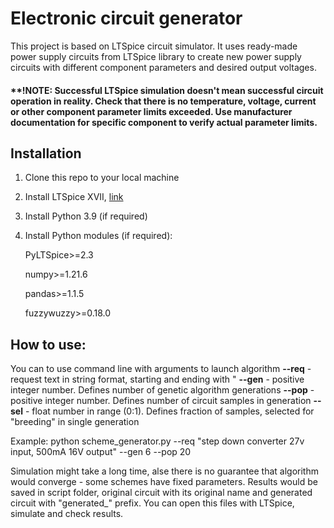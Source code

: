 # Electronic circuit generator

This project is based on LTSpice circuit simulator. It uses ready-made power supply circuits from LTSpice library to create new power supply 
circuits with different component parameters and desired output voltages.

#### **!NOTE: Successful LTSpice simulation doesn't mean successful circuit operation in reality. Check that there is no temperature, voltage, current or other component parameter limits exceeded. Use manufacturer documentation for specific component to verify actual parameter limits.

## Installation
1. Clone this repo to your local machine

2. Install LTSpice XVII, [link](https://www.analog.com/en/design-center/design-tools-and-calculators/ltspice-simulator.html)

3. Install Python 3.9 (if required)

4. Install Python modules (if required):

    PyLTSpice>=2.3
    
    numpy>=1.21.6
    
    pandas>=1.1.5
    
    fuzzywuzzy>=0.18.0

## How to use:
  You can to use command line with arguments to launch algorithm
  **--req** - request text in string format, starting and ending with "
  **--gen** - positive integer number. Defines number of genetic algorithm generations
  **--pop** - positive integer number. Defines number of circuit samples in generation
  **--sel** - float number in range (0:1). Defines fraction of samples, selected for "breeding" in single generation

Example: 
python scheme_generator.py --req "step down converter 27v input, 500mA 16V output" --gen 6 --pop 20

Simulation might take a long time, alse there is no guarantee that algorithm would converge - some schemes have fixed parameters.
Results would be saved in script folder, original circuit with its original name and generated circuit with "generated_" prefix.
You can open this files with LTSpice, simulate and check results.
